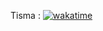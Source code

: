 Tisma : [![wakatime](https://wakatime.com/badge/user/a16f794f-b91d-4818-8dfc-d768ce605ece/project/61cb71f4-3635-43f3-a373-5297eefb3dfc.svg)](https://wakatime.com/badge/user/a16f794f-b91d-4818-8dfc-d768ce605ece/project/61cb71f4-3635-43f3-a373-5297eefb3dfc)
